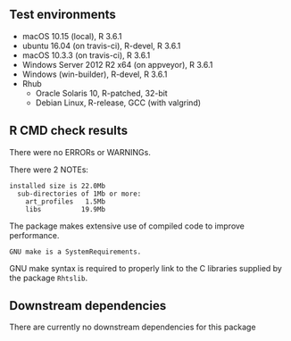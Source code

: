 
## Test environments

* macOS 10.15 (local), R 3.6.1
* ubuntu 16.04 (on travis-ci), R-devel, R 3.6.1
* macOS 10.3.3 (on travis-ci), R 3.6.1
* Windows Server 2012 R2 x64 (on appveyor), R 3.6.1
* Windows (win-builder), R-devel, R 3.6.1
* Rhub
    - Oracle Solaris 10, R-patched, 32-bit
    - Debian Linux, R-release, GCC (with valgrind)



## R CMD check results


There were no ERRORs or WARNINGs.


There were 2 NOTEs:

```
installed size is 22.0Mb
  sub-directories of 1Mb or more:
    art_profiles   1.5Mb
    libs          19.9Mb
```

The package makes extensive use of compiled code to improve performance.


```
GNU make is a SystemRequirements.
```

GNU make syntax is required to properly link to the C libraries supplied by the
package `Rhtslib`.




## Downstream dependencies

There are currently no downstream dependencies for this package
